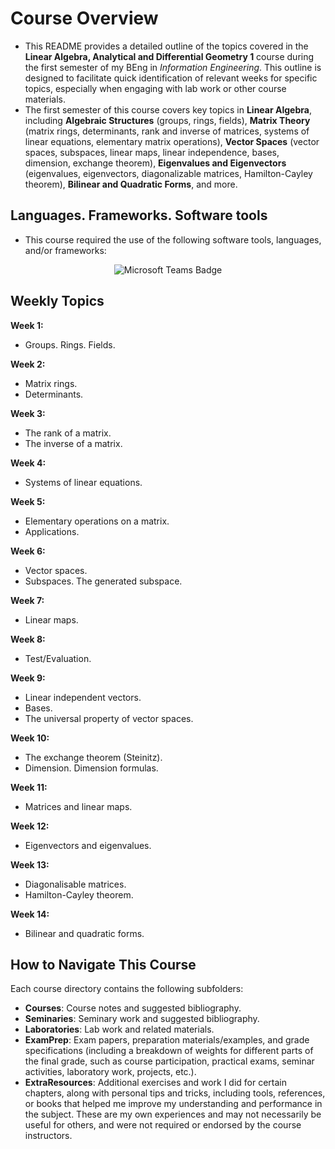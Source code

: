 # Course Overview

- This README provides a detailed outline of the topics covered in the **Linear Algebra, Analytical and Differential Geometry 1** course during the first semester of my BEng in _Information Engineering_. This outline is designed to facilitate quick identification of relevant weeks for specific topics, especially when engaging with lab work or other course materials.
- The first semester of this course covers key topics in **Linear Algebra**, including **Algebraic Structures** (groups, rings, fields), **Matrix Theory** (matrix rings, determinants, rank and inverse of matrices, systems of linear equations, elementary matrix operations), **Vector Spaces** (vector spaces, subspaces, linear maps, linear independence, bases, dimension, exchange theorem), **Eigenvalues and Eigenvectors** (eigenvalues, eigenvectors, diagonalizable matrices, Hamilton-Cayley theorem), **Bilinear and Quadratic Forms**, and more.

## Languages. Frameworks. Software tools

- This course required the use of the following software tools, languages, and/or frameworks:

<div align="center">
  
<p>
  <img alt="Microsoft Teams Badge" src="https://img.shields.io/badge/Microsoft Teams-%236264A7?style=for-the-badge&logo=microsoftteams&logoColor=white">
</p>
  
</div>

## Weekly Topics

**Week 1:** 
- Groups. Rings. Fields.

**Week 2:**
- Matrix rings.
- Determinants.

**Week 3:**
- The rank of a matrix.
- The inverse of a matrix.

**Week 4:**
- Systems of linear equations.

**Week 5:**
- Elementary operations on a matrix.
- Applications.

**Week 6:**
- Vector spaces.
- Subspaces. The generated subspace.

**Week 7:**
- Linear maps.

**Week 8:**
- Test/Evaluation.

**Week 9:**
- Linear independent vectors.
- Bases.
- The universal property of vector spaces.

**Week 10:**
- The exchange theorem (Steinitz).
- Dimension. Dimension formulas.

**Week 11:**
- Matrices and linear maps.

**Week 12:**
- Eigenvectors and eigenvalues.

**Week 13:**
- Diagonalisable matrices.
- Hamilton-Cayley theorem.

**Week 14:**
- Bilinear and quadratic forms.

## How to Navigate This Course

Each course directory contains the following subfolders:

- **Courses**: Course notes and suggested bibliography.
- **Seminaries**: Seminary work and suggested bibliography.
- **Laboratories**: Lab work and related materials.
- **ExamPrep**: Exam papers, preparation materials/examples, and grade specifications (including a breakdown of weights for different parts of the final grade, such as course participation, practical exams, seminar activities, laboratory work, projects, etc.).
- **ExtraResources**: Additional exercises and work I did for certain chapters, along with personal tips and tricks, including tools, references, or books that helped me improve my understanding and performance in the subject. These are my own experiences and may not necessarily be useful for others, and were not required or endorsed by the course instructors.
